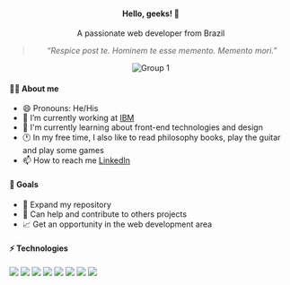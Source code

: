 <div align="center">
<h4>Hello, geeks! 👋</h4>
<p>A passionate web developer from Brazil</p>

>*“Respice post te. Hominem te esse memento. Memento mori.”*

![Group 1](https://user-images.githubusercontent.com/81364355/185987316-4fcb8951-cf82-461c-9828-b42c018dbf1c.png)

</div>

#### 👩‍💻 About me

- 😄 Pronouns: He/His 
- 🔭 I’m currently working at [IBM](http://www.ibm.com/)
- 🌱 I'm currently learning about front-end technologies and design
- 🕐 In my free time, I also like to read philosophy books, play the guitar and play some games
- 📫 How to reach me [LinkedIn](https://www.linkedin.com/in/wilsonsdr/) 

#### 🎯 Goals 

- 📂 Expand my repository
- 🤝 Can help and contribute to others projects
- 📈 Get an opportunity in the web development area


#### ⚡ Technologies

<div>
 <img src="https://img.shields.io/badge/HTML5-E34F26?style=for-the-badge&logo=html5&logoColor=white">
 <img src="https://img.shields.io/badge/CSS3-1572B6?style=for-the-badge&logo=css3&logoColor=white">
 <img src="https://img.shields.io/badge/JavaScript-323330?style=for-the-badge&logo=javascript&logoColor=F7DF1E">
 <img src="https://img.shields.io/badge/Python-FFD43B?style=for-the-badge&logo=python&logoColor=blue">
 <img src="https://img.shields.io/badge/Node.js-339933?style=for-the-badge&logo=nodedotjs&logoColor=white">
 <img src="https://img.shields.io/badge/git-%23F05033.svg?style=for-the-badge&logo=git&logoColor=white">
 <img src="https://img.shields.io/badge/github-%23121011.svg?style=for-the-badge&logo=github&logoColor=white">
 <img src="https://img.shields.io/badge/Figma-F24E1E?style=for-the-badge&logo=figma&logoColor=white">
</div>
